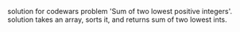 solution for codewars problem 'Sum of two lowest positive integers'.
solution takes an array, sorts it, and returns sum of two lowest ints.